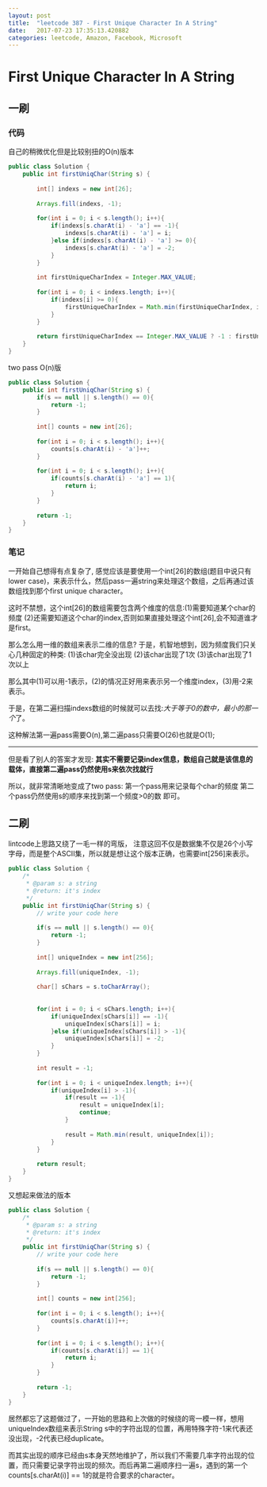 ```yaml
---
layout: post
title:  "leetcode 387 - First Unique Character In A String"
date:   2017-07-23 17:35:13.420882
categories: leetcode, Amazon, Facebook, Microsoft
---
```


# First Unique Character In A String

## 一刷

### 代码

自己的稍微优化但是比较别扭的O(n)版本
```java
public class Solution {
    public int firstUniqChar(String s) {
        
        int[] indexs = new int[26];
        
        Arrays.fill(indexs, -1);
        
        for(int i = 0; i < s.length(); i++){
            if(indexs[s.charAt(i) - 'a'] == -1){
                indexs[s.charAt(i) - 'a'] = i;
            }else if(indexs[s.charAt(i) - 'a'] >= 0){
                indexs[s.charAt(i) - 'a'] = -2;
            }
        }
        
        int firstUniqueCharIndex = Integer.MAX_VALUE;
        
        for(int i = 0; i < indexs.length; i++){
            if(indexs[i] >= 0){
                firstUniqueCharIndex = Math.min(firstUniqueCharIndex, indexs[i]);
            }
        }
        
        return firstUniqueCharIndex == Integer.MAX_VALUE ? -1 : firstUniqueCharIndex;
    }
}
```

two pass O(n)版
```java
public class Solution {
    public int firstUniqChar(String s) {
        if(s == null || s.length() == 0){
            return -1;
        }
        
        int[] counts = new int[26];
        
        for(int i = 0; i < s.length(); i++){
            counts[s.charAt(i) - 'a']++;
        }
        
        for(int i = 0; i < s.length(); i++){
            if(counts[s.charAt(i) - 'a'] == 1){
                return i;
            }
        }
        
        return -1;
    }
}
```

### 笔记

一开始自己想得有点复杂了, 感觉应该是要使用一个int[26]的数组(题目中说只有lower case)，来表示什么，然后pass一遍string来处理这个数组，之后再通过该数组找到那个first unique character。

这时不禁想，这个int[26]的数组需要包含两个维度的信息:(1)需要知道某个char的频度 (2)还需要知道这个char的index,否则如果直接处理这个int[26],会不知道谁才是first。

那么怎么用一维的数组来表示二维的信息? 于是，机智地想到，因为频度我们只关心几种固定的种类:
(1)该char完全没出现 (2)该char出现了1次 (3)该char出现了1次以上

那么其中(1)可以用-1表示，(2)的情况正好用来表示另一个维度index，(3)用-2来表示。

于是，在第二遍扫描indexs数组的时候就可以去找:*大于等于0的数中，最小的那一个*了。

这种解法第一遍pass需要O(n),第二遍pass只需要O(26)也就是O(1);

---

但是看了别人的答案才发现: **其实不需要记录index信息，数组自己就是该信息的载体，直接第二遍pass仍然使用s来依次找就行**

所以，就非常清晰地变成了two pass:
第一个pass用来记录每个char的频度
第二个pass仍然使用s的顺序来找到第一个频度>0的数
即可。


## 二刷

lintcode上思路又绕了一毛一样的弯版，
注意这回不仅是数据集不仅是26个小写字母，而是整个ASCII集，所以就是想让这个版本正确，也需要int[256]来表示。
```java
public class Solution {
    /*
     * @param s: a string
     * @return: it's index
     */
    public int firstUniqChar(String s) {
        // write your code here
        
        if(s == null || s.length() == 0){
            return -1;
        }
        
        int[] uniqueIndex = new int[256];
        
        Arrays.fill(uniqueIndex, -1);
        
        char[] sChars = s.toCharArray();
        
        
        for(int i = 0; i < sChars.length; i++){
            if(uniqueIndex[sChars[i]] == -1){
                uniqueIndex[sChars[i]] = i;
            }else if(uniqueIndex[sChars[i]] > -1){
                uniqueIndex[sChars[i]] = -2;
            }
        }
        
        int result = -1;
        
        for(int i = 0; i < uniqueIndex.length; i++){
            if(uniqueIndex[i] > -1){
                if(result == -1){
                    result = uniqueIndex[i];
                    continue;
                }
                
                result = Math.min(result, uniqueIndex[i]);
            }
        }
        
        return result;
    }
}
```

又想起来做法的版本
```java
public class Solution {
    /*
     * @param s: a string
     * @return: it's index
     */
    public int firstUniqChar(String s) {
        // write your code here
        
        if(s == null || s.length() == 0){
            return -1;
        }
        
        int[] counts = new int[256];
        
        for(int i = 0; i < s.length(); i++){
            counts[s.charAt(i)]++;
        }
        
        for(int i = 0; i < s.length(); i++){
            if(counts[s.charAt(i)] == 1){
                return i;
            }
        }
        
        return -1;
    }
}
```

居然都忘了这题做过了，一开始的思路和上次做的时候绕的弯一模一样，想用uniqueIndex数组来表示String s中的字符出现的位置，再用特殊字符-1来代表还没出现，-2代表已经duplicate。

而其实出现的顺序已经由s本身天然地维护了，所以我们不需要几率字符出现的位置，而只需要记录字符出现的频次。而后再第二遍顺序扫一遍s，遇到的第一个counts[s.charAt(i)] == 1的就是符合要求的character。

